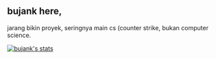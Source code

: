 ## bujank here,
jarang bikin proyek, seringnya main cs (counter strike, bukan computer science.


[![bujank's stats](https://github-readme-stats.vercel.app/api?username=hanswryy)](https://github.com/anuraghazra/github-readme-stats)
<!--
**hanswryy/hanswryy** is a ✨ _special_ ✨ repository because its `README.md` (this file) appears on your GitHub profile.

Here are some ideas to get you started:

- 🔭 I’m currently working on ...
- 🌱 I’m currently learning ...
- 👯 I’m looking to collaborate on ...
- 🤔 I’m looking for help with ...
- 💬 Ask me about ...
- 📫 How to reach me: ...
- 😄 Pronouns: ...
- ⚡ Fun fact: ...
-->
